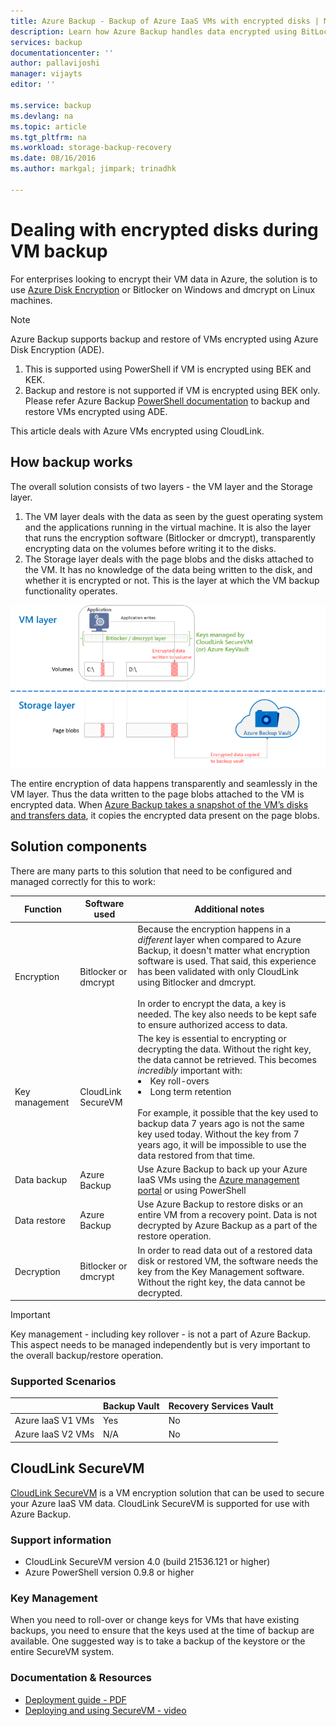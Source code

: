 ```yaml
---
title: Azure Backup - Backup of Azure IaaS VMs with encrypted disks | Microsoft Azure
description: Learn how Azure Backup handles data encrypted using BitLocker or dmcrypt during IaaS VM backup. This article prepares you for the differences in backup and restore experiences when dealing with encrypted disks.
services: backup
documentationcenter: ''
author: pallavijoshi
manager: vijayts
editor: ''

ms.service: backup
ms.devlang: na
ms.topic: article
ms.tgt_pltfrm: na
ms.workload: storage-backup-recovery
ms.date: 08/16/2016
ms.author: markgal; jimpark; trinadhk

---
```

# Dealing with encrypted disks during VM backup
For enterprises looking to encrypt their VM data in Azure, the solution is to use [Azure Disk Encryption](../security/azure-security-disk-encryption.md) or Bitlocker on Windows and dmcrypt on Linux machines. 

> [!NOTE]
> Azure Backup supports backup and restore of VMs encrypted using Azure Disk Encryption (ADE). <br>
> 
> 1. This is supported using PowerShell if VM is encrypted using BEK and KEK. <br>
> 2. Backup and restore is not supported if VM is encrypted using BEK only. <br>
>    Please refer Azure Backup [PowerShell documentation](backup-azure-vms-automation.md) to backup and restore VMs encrypted using ADE. 
> 
> 

This article deals with Azure VMs encrypted using CloudLink.

## How backup works
The overall solution consists of two layers - the VM layer and the Storage layer.

1. The VM layer deals with the data as seen by the guest operating system and the applications running in the virtual machine. It is also the layer that runs the encryption software (Bitlocker or dmcrypt), transparently encrypting data on the volumes before writing it to the disks.
2. The Storage layer deals with the page blobs and the disks attached to the VM. It has no knowledge of the data being written to the disk, and whether it is encrypted or not. This is the layer at which the VM backup functionality operates.

![How Bitlocker encryption and Azure VM backup coexist](./media/backup-azure-vms-encryption/how-it-works.png)

The entire encryption of data happens transparently and seamlessly in the VM layer. Thus the data written to the page blobs attached to the VM is encrypted data. When [Azure Backup takes a snapshot of the VM’s disks and transfers data](backup-azure-vms-introduction.md#how-does-azure-back-up-virtual-machines), it copies the encrypted data present on the page blobs.

## Solution components
There are many parts to this solution that need to be configured and managed correctly for this to work:

| Function | Software used | Additional notes |
| --- | --- | --- |
| Encryption |Bitlocker or dmcrypt |Because the encryption happens in a *different* layer when compared to Azure Backup, it doesn't matter what encryption software is used. That said, this experience has been validated with only CloudLink using Bitlocker and dmcrypt.<br><br> In order to encrypt the data, a key is needed. The key also needs to be kept safe to ensure authorized access to data. |
| Key management |CloudLink SecureVM |The key is essential to encrypting or decrypting the data. Without the right key, the data cannot be retrieved. This becomes *incredibly* important with:<br><li>Key roll-overs<li>Long term retention<br><br>For example, it possible that the key used to backup data 7 years ago is not the same key used today. Without the key from 7 years ago, it will be impossible to use the data restored from that time. |
| Data backup |Azure Backup |Use Azure Backup to back up your Azure IaaS VMs using the [Azure management portal](http://manage.windowsazure.com) or using PowerShell |
| Data restore |Azure Backup |Use Azure Backup to restore disks or an entire VM from a recovery point. Data is not decrypted by Azure Backup as a part of the restore operation. |
| Decryption |Bitlocker or dmcrypt |In order to read data out of a restored data disk or restored VM, the software needs the key from the Key Management software. Without the right key, the data cannot be decrypted. |

> [!IMPORTANT]
> Key management - including key rollover - is not a part of Azure Backup. This aspect needs to be managed independently but is very important to the overall backup/restore operation.
> 
> 

### Supported Scenarios
| &nbsp; | Backup Vault | Recovery Services Vault |
|:--- |:--- |:--- |
| Azure IaaS V1 VMs |Yes |No |
| Azure IaaS V2 VMs |N/A |No |

## CloudLink SecureVM
[CloudLink SecureVM](http://www.cloudlinktech.com/choose-your-cloud/microsoft-azure/) is a VM encryption solution that can be used to secure your Azure IaaS VM data. CloudLink SecureVM is supported for use with Azure Backup.

### Support information
* CloudLink SecureVM version 4.0 (build 21536.121 or higher)
* Azure PowerShell version 0.9.8 or higher

### Key Management
When you need to roll-over or change keys for VMs that have existing backups, you need to ensure that the keys used at the time of backup are available. One suggested way is to take a backup of the keystore or the entire SecureVM system.

### Documentation & Resources
* [Deployment guide - PDF](http://www.cloudlinktech.com/Azure/CL_SecureVM_4_0_DG_EMC_Azure_R2.pdf)
* [Deploying and using SecureVM - video](https://www.youtube.com/watch?v=8AIRe92UDNg)


